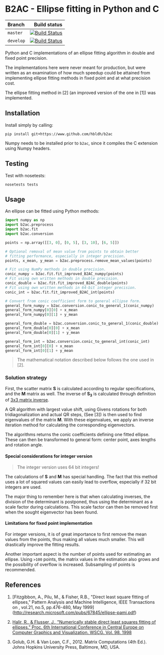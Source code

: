 # B2AC - Ellipse fitting in Python and C

|  Branch       | Build status     |
| :------------ | ---------------: |
| `master`      | [![Build Status](https://travis-ci.org/hbldh/b2ac.svg?branch=master)](https://travis-ci.org/hbldh/b2ac) |
| `develop`     | [![Build Status](https://travis-ci.org/hbldh/b2ac.svg?branch=develop)](https://travis-ci.org/hbldh/b2ac) |

Python and C implementations of an ellipse fitting algorithm in double and fixed point precision. 

The implementations here were never meant for production, but were written as an examination of how much
speedup could be attained from implementing ellipse fitting methods in fixed point and at what precision cost.

The ellipse fitting method in \[2\] (an improved version of the one in \[1\]) was implemented.

## Installation

Install simply by calling:

    pip install git+https://www.github.com/hbldh/b2ac
    
Numpy needs to be installed prior to `b2ac`, since it compiles the C extension using Numpy headers.

## Testing

Test with nosetests:

    nosetests tests

## Usage

An ellipse can be fitted using Python methods:

```python
import numpy as np
import b2ac.preprocess
import b2ac.fit
import b2ac.conversion

points = np.array([[3, 0], [0, 5], [3, 10], [6, 5]])

# Optional removal of mean value from points to obtain better
# fitting performance, especially in integer precision. 
points, x_mean, y_mean = b2ac.preprocess.remove_mean_values(points)

# Fit using NumPy methods in double precision.
conic_numpy = b2ac.fit.fit_improved_B2AC_numpy(points)
# Fit using own written methods in double precision.
conic_double = b2ac.fit.fit_improved_B2AC_double(points)
# Fit using own written methods in 64-bit integer precision.
conic_int = b2ac.fit.fit_improved_B2AC_int(points)

# Convert from conic coefficient form to general ellipse form.
general_form_numpy = b2ac.conversion.conic_to_general_1(conic_numpy)
general_form_numpy[0][0] + x_mean
general_form_numpy[0][1] + y_mean

general_form_double = b2ac.conversion.conic_to_general_1(conic_double)
general_form_double[0][0] + x_mean
general_form_double[0][1] + y_mean

general_form_int = b2ac.conversion.conic_to_general_int(conic_int)
general_form_int[0][0] + x_mean
general_form_int[0][1] + y_mean

```

> The mathematical notation described below follows the one used in \[2\].

### Solution strategy

First, the scatter matrix **S** is calculated according to regular specifications,
and the **M** matrix as well. The inverse of **S<sub>3</sub>** is calculated through 
definition of [3x3 matrix inverse](http://mathworld.wolfram.com/MatrixInverse.html).

A QR algorithm with largest value shift, using Givens rotations for both 
tridiagonalization and actual QR steps, (See \[3\]) is then used
to find eigenvalues of the matrix **M**. With these eigenvalues, we
apply an inverse iteration method for calculating the 
corresponding eigenvectors.

The algorithms returns the conic coefficients defining one fitted ellipse.
These can then be transformed to general form: center point, 
axes lengths and rotation angle.

#### Special considerations for integer version

> The integer version uses 64 bit integers!

The calculations of **S** and **M** has special handling. The fact that
this method uses a lot of squared values can easily lead to overflow, especially if
32 bit integers are used. 

The major thing to remember here is that when calculating inverses,
the division of the determinant is postponed, thus using the determinant as
a scale factor during calculations. This scale factor can then be removed 
first when the sought eigenvector has been found. 

#### Limitations for fixed point implementation

For integer versions, it is of great importance to first remove the 
mean values from the points, thus making all values much smaller. This will
drastically improve the fitting results.

Another important aspect is the number of points used for estimating an
ellipse. Using `>100` points, the matrix values in the estimation also grows
and the possibility of overflow is increased. Subsampling of points is recommended.


## References

1.  [Fitzgibbon, A., Pilu, M., & Fisher, R.B.,
    "Direct least square fitting of ellipses," Pattern Analysis and Machine Intelligence,
    IEEE Transactions on , vol.21, no.5, pp.476-480, May 1999]
    (http://research.microsoft.com/pubs/67845/ellipse-pami.pdf)
    
2.  [Halir, R., & Flusser, J., "Numerically stable direct least squares fitting of ellipses." 
     Proc. 6th International Conference in Central Europe on Computer Graphics and Visualization. 
     WSCG. Vol. 98. 1998](http://autotrace.sourceforge.net/WSCG98.pdf)

3.  Golub, G.H. & Van Loan, C.F., 2012. Matrix Computations (4th Ed.). 
    Johns Hopkins University Press, Baltimore, MD, USA.

